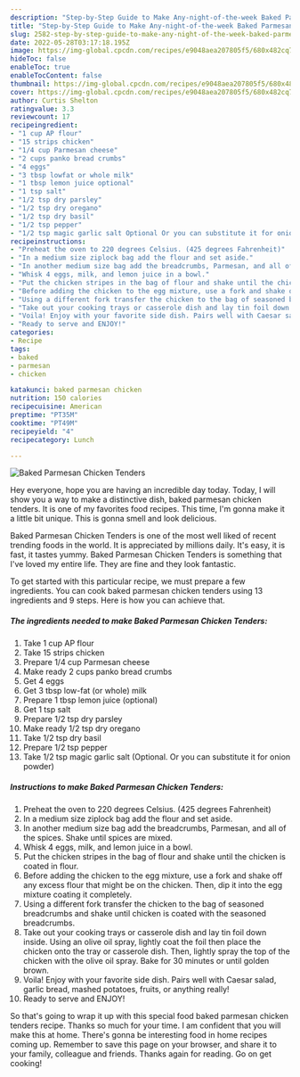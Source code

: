 ```yaml
---
description: "Step-by-Step Guide to Make Any-night-of-the-week Baked Parmesan Chicken Tenders"
title: "Step-by-Step Guide to Make Any-night-of-the-week Baked Parmesan Chicken Tenders"
slug: 2582-step-by-step-guide-to-make-any-night-of-the-week-baked-parmesan-chicken-tenders
date: 2022-05-28T03:17:18.195Z
image: https://img-global.cpcdn.com/recipes/e9048aea207805f5/680x482cq70/baked-parmesan-chicken-tenders-recipe-main-photo.jpg
hideToc: false
enableToc: true
enableTocContent: false
thumbnail: https://img-global.cpcdn.com/recipes/e9048aea207805f5/680x482cq70/baked-parmesan-chicken-tenders-recipe-main-photo.jpg
cover: https://img-global.cpcdn.com/recipes/e9048aea207805f5/680x482cq70/baked-parmesan-chicken-tenders-recipe-main-photo.jpg
author: Curtis Shelton
ratingvalue: 3.3
reviewcount: 17
recipeingredient:
- "1 cup AP flour"
- "15 strips chicken"
- "1/4 cup Parmesan cheese"
- "2 cups panko bread crumbs"
- "4 eggs"
- "3 tbsp lowfat or whole milk"
- "1 tbsp lemon juice optional"
- "1 tsp salt"
- "1/2 tsp dry parsley"
- "1/2 tsp dry oregano"
- "1/2 tsp dry basil"
- "1/2 tsp pepper"
- "1/2 tsp magic garlic salt Optional Or you can substitute it for onion powder"
recipeinstructions:
- "Preheat the oven to 220 degrees Celsius. (425 degrees Fahrenheit)"
- "In a medium size ziplock bag add the flour and set aside."
- "In another medium size bag add the breadcrumbs, Parmesan, and all of the spices. Shake until spices are mixed."
- "Whisk 4 eggs, milk, and lemon juice in a bowl."
- "Put the chicken stripes in the bag of flour and shake until the chicken is coated in flour."
- "Before adding the chicken to the egg mixture, use a fork and shake off any excess flour that might be on the chicken. Then, dip it into the egg mixture coating it completely."
- "Using a different fork transfer the chicken to the bag of seasoned breadcrumbs and shake until chicken is coated with the seasoned breadcrumbs."
- "Take out your cooking trays or casserole dish and lay tin foil down inside. Using an olive oil spray, lightly coat the foil then place the chicken onto the tray or casserole dish. Then, lightly spray the top of the chicken with the olive oil spray. Bake for 30 minutes or until golden brown."
- "Voila! Enjoy with your favorite side dish. Pairs well with Caesar salad, garlic bread, mashed potatoes, fruits, or anything really!"
- "Ready to serve and ENJOY!"
categories:
- Recipe
tags:
- baked
- parmesan
- chicken

katakunci: baked parmesan chicken 
nutrition: 150 calories
recipecuisine: American
preptime: "PT35M"
cooktime: "PT49M"
recipeyield: "4"
recipecategory: Lunch

---
```



![Baked Parmesan Chicken Tenders](https://img-global.cpcdn.com/recipes/e9048aea207805f5/680x482cq70/baked-parmesan-chicken-tenders-recipe-main-photo.jpg)

Hey everyone, hope you are having an incredible day today. Today, I will show you a way to make a distinctive dish, baked parmesan chicken tenders. It is one of my favorites food recipes. This time, I'm gonna make it a little bit unique. This is gonna smell and look delicious.



Baked Parmesan Chicken Tenders is one of the most well liked of recent trending foods in the world. It is appreciated by millions daily. It's easy, it is fast, it tastes yummy. Baked Parmesan Chicken Tenders is something that I've loved my entire life. They are fine and they look fantastic.


To get started with this particular recipe, we must prepare a few ingredients. You can cook baked parmesan chicken tenders using 13 ingredients and 9 steps. Here is how you can achieve that.

<!--inarticleads1-->

##### The ingredients needed to make Baked Parmesan Chicken Tenders:

1. Take 1 cup AP flour
1. Take 15 strips chicken
1. Prepare 1/4 cup Parmesan cheese
1. Make ready 2 cups panko bread crumbs
1. Get 4 eggs
1. Get 3 tbsp low-fat (or whole) milk
1. Prepare 1 tbsp lemon juice (optional)
1. Get 1 tsp salt
1. Prepare 1/2 tsp dry parsley
1. Make ready 1/2 tsp dry oregano
1. Take 1/2 tsp dry basil
1. Prepare 1/2 tsp pepper
1. Take 1/2 tsp magic garlic salt (Optional. Or you can substitute it for onion powder)




<!--inarticleads2-->

##### Instructions to make Baked Parmesan Chicken Tenders:

1. Preheat the oven to 220 degrees Celsius. (425 degrees Fahrenheit)
1. In a medium size ziplock bag add the flour and set aside.
1. In another medium size bag add the breadcrumbs, Parmesan, and all of the spices. Shake until spices are mixed.
1. Whisk 4 eggs, milk, and lemon juice in a bowl.
1. Put the chicken stripes in the bag of flour and shake until the chicken is coated in flour.
1. Before adding the chicken to the egg mixture, use a fork and shake off any excess flour that might be on the chicken. Then, dip it into the egg mixture coating it completely.
1. Using a different fork transfer the chicken to the bag of seasoned breadcrumbs and shake until chicken is coated with the seasoned breadcrumbs.
1. Take out your cooking trays or casserole dish and lay tin foil down inside. Using an olive oil spray, lightly coat the foil then place the chicken onto the tray or casserole dish. Then, lightly spray the top of the chicken with the olive oil spray. Bake for 30 minutes or until golden brown.
1. Voila! Enjoy with your favorite side dish. Pairs well with Caesar salad, garlic bread, mashed potatoes, fruits, or anything really!
1. Ready to serve and ENJOY!



So that's going to wrap it up with this special food baked parmesan chicken tenders recipe. Thanks so much for your time. I am confident that you will make this at home. There's gonna be interesting food in home recipes coming up. Remember to save this page on your browser, and share it to your family, colleague and friends. Thanks again for reading. Go on get cooking!

